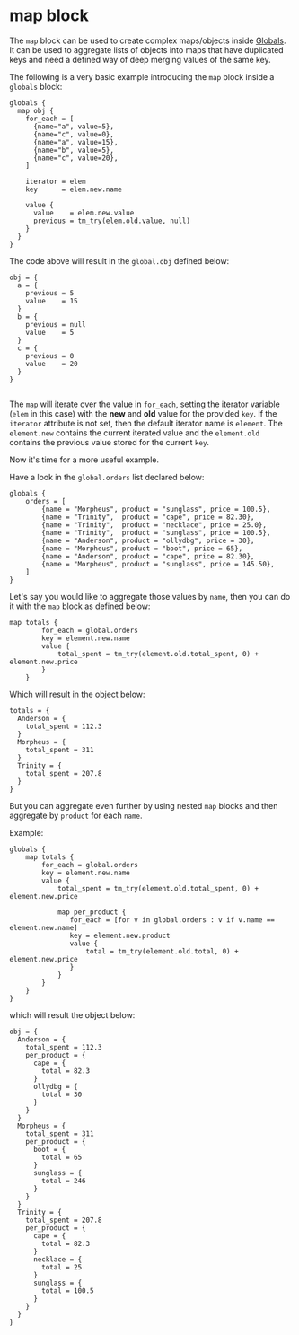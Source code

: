 # map block

The `map` block can be used to create complex maps/objects inside 
[Globals](sharing-data.md). It can be used to aggregate lists
of objects into maps that have duplicated keys and need a defined way of deep merging values of the same key.

The following is a very basic example introducing the `map` block inside a `globals` block:

```hcl
globals {
  map obj {
    for_each = [
      {name="a", value=5},
      {name="c", value=0},
      {name="a", value=15},
      {name="b", value=5},
      {name="c", value=20},
    ]

    iterator = elem
    key      = elem.new.name

    value {
      value    = elem.new.value
      previous = tm_try(elem.old.value, null)
    }
  }
}
```

The code above will result in the `global.obj` defined below:

```hcl
obj = {
  a = {
    previous = 5
    value    = 15
  }
  b = {
    previous = null
    value    = 5
  }
  c = {
    previous = 0
    value    = 20
  }
}


```

The `map` will iterate over the value in `for_each`, setting the iterator variable (`elem` in this case) with the **new** and **old** value for the
provided `key`. If the `iterator` attribute is not set, then the default
iterator name is `element`. The `element.new` contains the current iterated
value and the `element.old` contains the previous value stored for the current
`key`.

Now it's time for a more useful example.

Have a look in the `global.orders` list declared below:

```
globals {
    orders = [
        {name = "Morpheus", product = "sunglass", price = 100.5},
        {name = "Trinity",  product = "cape", price = 82.30},
        {name = "Trinity",  product = "necklace", price = 25.0},
        {name = "Trinity",  product = "sunglass", price = 100.5},
        {name = "Anderson", product = "ollydbg", price = 30},
        {name = "Morpheus", product = "boot", price = 65},
        {name = "Anderson", product = "cape", price = 82.30},
        {name = "Morpheus", product = "sunglass", price = 145.50},
    ]
}
```

Let's say you would like to aggregate those values by `name`, then you can do it
with the `map` block as defined below:

```
map totals {
        for_each = global.orders
        key = element.new.name
        value {
            total_spent = tm_try(element.old.total_spent, 0) + element.new.price
        }
    }
```

Which will result in the object below:

```
totals = {
  Anderson = {
    total_spent = 112.3
  }
  Morpheus = {
    total_spent = 311
  }
  Trinity = {
    total_spent = 207.8
  }
}
```

But you can aggregate even further by using nested `map` blocks and then
aggregate by `product` for each `name`. 

Example:

```hcl
globals {
    map totals {
        for_each = global.orders
        key = element.new.name
        value {
            total_spent = tm_try(element.old.total_spent, 0) + element.new.price

            map per_product {
               for_each = [for v in global.orders : v if v.name == element.new.name]
               key = element.new.product
               value {
                   total = tm_try(element.old.total, 0) + element.new.price
               }
            }
        }
    }
}
```

which will result the object below:

```hcl
obj = {
  Anderson = {
    total_spent = 112.3
    per_product = {
      cape = {
        total = 82.3
      }
      ollydbg = {
        total = 30
      }
    }
  }
  Morpheus = {
    total_spent = 311
    per_product = {
      boot = {
        total = 65
      }
      sunglass = {
        total = 246
      }
    }
  }
  Trinity = {
    total_spent = 207.8
    per_product = {
      cape = {
        total = 82.3
      }
      necklace = {
        total = 25
      }
      sunglass = {
        total = 100.5
      }
    }
  }
}
```
